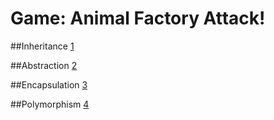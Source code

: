 # Game: Animal Factory Attack!

##Inheritance
[1](Img/1-gameplay.png)

##Abstraction
[2](Img/2.png)

##Encapsulation
[3](Img/3.jpg)

##Polymorphism
[4](Img/4.jpg)
